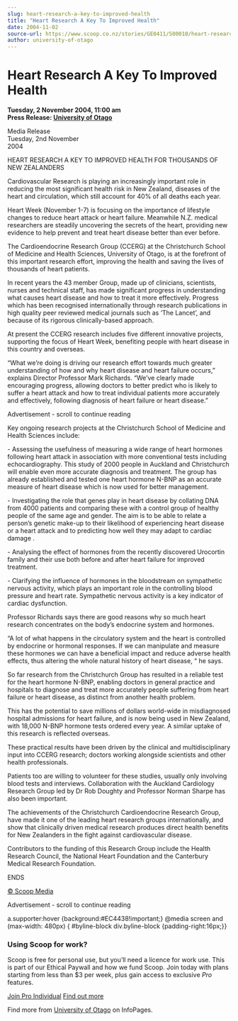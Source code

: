 ```yaml
---
slug: heart-research-a-key-to-improved-health
title: "Heart Research A Key To Improved Health"
date: 2004-11-02
source-url: https://www.scoop.co.nz/stories/GE0411/S00010/heart-research-a-key-to-improved-health.htm
author: university-of-otago
---
```

Heart Research A Key To Improved Health
=======================================

**Tuesday, 2 November 2004, 11:00 am**  
**Press Release: [University of Otago](https://info.scoop.co.nz/University_of_Otago)**

Media Release  
Tuesday, 2nd November  
2004

HEART RESEARCH A KEY TO IMPROVED HEALTH FOR THOUSANDS OF NEW ZEALANDERS

Cardiovascular Research is playing an increasingly important role in reducing the most significant health risk in New Zealand, diseases of the heart and circulation, which still account for 40% of all deaths each year.

Heart Week (November 1-7) is focusing on the importance of lifestyle changes to reduce heart attack or heart failure. Meanwhile N.Z. medical researchers are steadily uncovering the secrets of the heart, providing new evidence to help prevent and treat heart disease better than ever before.

The Cardioendocrine Research Group (CCERG) at the Christchurch School of Medicine and Health Sciences, University of Otago, is at the forefront of this important research effort, improving the health and saving the lives of thousands of heart patients.

In recent years the 43 member Group, made up of clinicians, scientists, nurses and technical staff, has made significant progress in understanding what causes heart disease and how to treat it more effectively. Progress which has been recognised internationally through research publications in high quality peer reviewed medical journals such as ‘The Lancet’, and because of its rigorous clinically-based approach.

At present the CCERG research includes five different innovative projects, supporting the focus of Heart Week, benefiting people with heart disease in this country and overseas.

“What we’re doing is driving our research effort towards much greater understanding of how and why heart disease and heart failure occurs,” explains Director Professor Mark Richards. “We’ve clearly made encouraging progress, allowing doctors to better predict who is likely to suffer a heart attack and how to treat individual patients more accurately and effectively, following diagnosis of heart failure or heart disease.”

Advertisement - scroll to continue reading





Key ongoing research projects at the Christchurch School of Medicine and Health Sciences include:

\- Assessing the usefulness of measuring a wide range of heart hormones following heart attack in association with more conventional tests including echocardiography. This study of 2000 people in Auckland and Christchurch will enable even more accurate diagnosis and treatment. The group has already established and tested one heart hormone N-BNP as an accurate measure of heart disease which is now used for better management.

\- Investigating the role that genes play in heart disease by collating DNA from 4000 patients and comparing these with a control group of healthy people of the same age and gender. The aim is to be able to relate a person’s genetic make-up to their likelihood of experiencing heart disease or a heart attack and to predicting how well they may adapt to cardiac damage .

\- Analysing the effect of hormones from the recently discovered Urocortin family and their use both before and after heart failure for improved treatment.

\- Clarifying the influence of hormones in the bloodstream on sympathetic nervous activity, which plays an important role in the controlling blood pressure and heart rate. Sympathetic nervous activity is a key indicator of cardiac dysfunction.

Professor Richards says there are good reasons why so much heart research concentrates on the body’s endocrine system and hormones.

“A lot of what happens in the circulatory system and the heart is controlled by endocrine or hormonal responses. If we can manipulate and measure these hormones we can have a beneficial impact and reduce adverse health effects, thus altering the whole natural history of heart disease, “ he says.

So far research from the Christchurch Group has resulted in a reliable test for the heart hormone N-BNP, enabling doctors in general practice and hospitals to diagnose and treat more accurately people suffering from heart failure or heart disease, as distinct from another health problem.

This has the potential to save millions of dollars world-wide in misdiagnosed hospital admissions for heart failure, and is now being used in New Zealand, with 18,000 N-BNP hormone tests ordered every year. A similar uptake of this research is reflected overseas.

These practical results have been driven by the clinical and multidisciplinary input into CCERG research; doctors working alongside scientists and other health professionals.

Patients too are willing to volunteer for these studies, usually only involving blood tests and interviews. Collaboration with the Auckland Cardiology Research Group led by Dr Rob Doughty and Professor Norman Sharpe has also been important.

The achievements of the Christchurch Cardioendocrine Research Group, have made it one of the leading heart research groups internationally, and show that clinically driven medical research produces direct health benefits for New Zealanders in the fight against cardiovascular disease.

Contributors to the funding of this Research Group include the Health Research Council, the National Heart Foundation and the Canterbury Medical Research Foundation.

ENDS

[© Scoop Media](http://www.scoop.co.nz/about/terms.html)  

Advertisement - scroll to continue reading



a.supporter:hover {background:#EC4438!important;} @media screen and (max-width: 480px) { #byline-block div.byline-block {padding-right:16px;}}

### Using Scoop for work?

Scoop is free for personal use, but you’ll need a licence for work use. This is part of our Ethical Paywall and how we fund Scoop. Join today with plans starting from less than $3 per week, plus gain access to exclusive _Pro_ features.  
  
[Join Pro Individual](https://pro.scoop.co.nz/Individual/?from=ProIn24) [Find out more](https://pro.scoop.co.nz/using-scoop-for-work/?from=ProIn24)

Find more from [University of Otago](https://info.scoop.co.nz/University_of_Otago) on InfoPages.